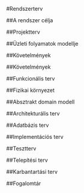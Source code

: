 #Rendszerterv

##A rendszer célja

##Projektterv

##Üzleti folyamatok modellje

##Követelmények

##Követelmények

##Funkcionális terv

##Fizikai környezet

##Absztrakt domain modell

##Architekturális terv

##Adatbázis terv

##Implementációs terv

##Tesztterv

##Telepítési terv

##Karbantartási terv

##Fogalomtár